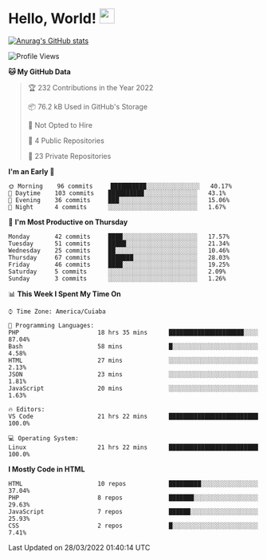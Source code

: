 
# Hello, World! <img src="https://raw.githubusercontent.com/MartinHeinz/MartinHeinz/master/wave.gif" width="30px">

[![Anurag's GitHub stats](https://github-readme-stats.vercel.app/api?username=ilismarque&count_private=true&show_icons=true&theme=dracula)](https://github.com/anuraghazra/github-readme-stats)

<!--START_SECTION:waka-->
![Profile Views](http://img.shields.io/badge/Profile%20Views-1-blue)

**🐱 My GitHub Data** 

> 🏆 232 Contributions in the Year 2022
 > 
> 📦 76.2 kB Used in GitHub's Storage 
 > 
> 🚫 Not Opted to Hire
 > 
> 📜 4 Public Repositories 
 > 
> 🔑 23 Private Repositories  
 > 
**I'm an Early 🐤** 

```text
🌞 Morning    96 commits     ██████████░░░░░░░░░░░░░░░   40.17% 
🌆 Daytime    103 commits    ██████████░░░░░░░░░░░░░░░   43.1% 
🌃 Evening    36 commits     ███░░░░░░░░░░░░░░░░░░░░░░   15.06% 
🌙 Night      4 commits      ░░░░░░░░░░░░░░░░░░░░░░░░░   1.67%

```
📅 **I'm Most Productive on Thursday** 

```text
Monday       42 commits     ████░░░░░░░░░░░░░░░░░░░░░   17.57% 
Tuesday      51 commits     █████░░░░░░░░░░░░░░░░░░░░   21.34% 
Wednesday    25 commits     ██░░░░░░░░░░░░░░░░░░░░░░░   10.46% 
Thursday     67 commits     ███████░░░░░░░░░░░░░░░░░░   28.03% 
Friday       46 commits     ████░░░░░░░░░░░░░░░░░░░░░   19.25% 
Saturday     5 commits      ░░░░░░░░░░░░░░░░░░░░░░░░░   2.09% 
Sunday       3 commits      ░░░░░░░░░░░░░░░░░░░░░░░░░   1.26%

```


📊 **This Week I Spent My Time On** 

```text
⌚︎ Time Zone: America/Cuiaba

💬 Programming Languages: 
PHP                      18 hrs 35 mins      █████████████████████░░░░   87.04% 
Bash                     58 mins             █░░░░░░░░░░░░░░░░░░░░░░░░   4.58% 
HTML                     27 mins             ░░░░░░░░░░░░░░░░░░░░░░░░░   2.13% 
JSON                     23 mins             ░░░░░░░░░░░░░░░░░░░░░░░░░   1.81% 
JavaScript               20 mins             ░░░░░░░░░░░░░░░░░░░░░░░░░   1.63%

🔥 Editors: 
VS Code                  21 hrs 22 mins      █████████████████████████   100.0%

💻 Operating System: 
Linux                    21 hrs 22 mins      █████████████████████████   100.0%

```

**I Mostly Code in HTML** 

```text
HTML                     10 repos            █████████░░░░░░░░░░░░░░░░   37.04% 
PHP                      8 repos             ███████░░░░░░░░░░░░░░░░░░   29.63% 
JavaScript               7 repos             ██████░░░░░░░░░░░░░░░░░░░   25.93% 
CSS                      2 repos             █░░░░░░░░░░░░░░░░░░░░░░░░   7.41%

```



 Last Updated on 28/03/2022 01:40:14 UTC
<!--END_SECTION:waka-->

<!--
**ilismarque/ilismarque** is a ✨ _special_ ✨ repository because its `README.md` (this file) appears on your GitHub profile.

Here are some ideas to get you started:

- 🔭 I’m currently working on ...
- 🌱 I’m currently learning ...
- 👯 I’m looking to collaborate on ...
- 🤔 I’m looking for help with ...
- 💬 Ask me about ...
- 📫 How to reach me: ...
- 😄 Pronouns: ...
- ⚡ Fun fact: ...
-->
